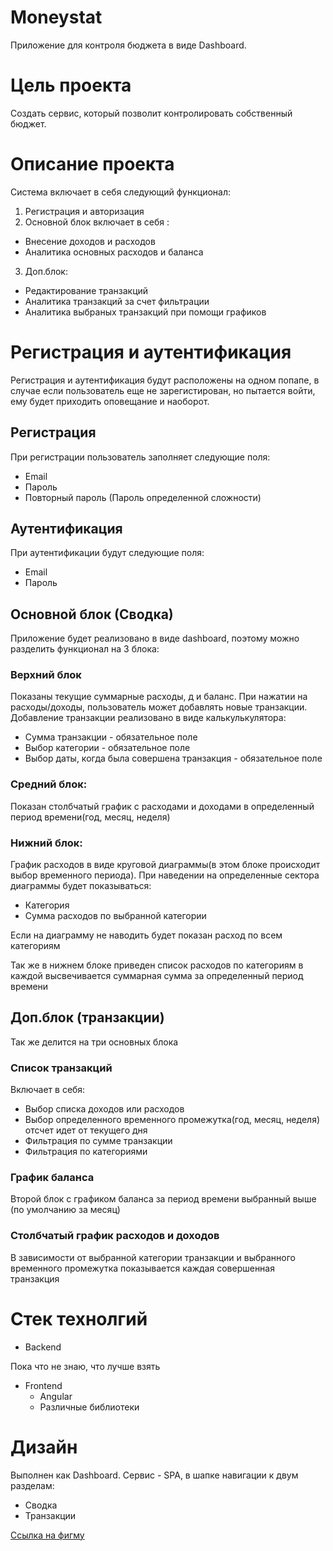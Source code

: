 # Moneystat

Приложение для контроля бюджета в виде Dashboard.

# Цель проекта
Создать сервис, который позволит контролировать собственный бюджет.

# Описание проекта

Система включает в себя следующий функционал:

1. Регистрация и авторизация
2. Основной блок включает в себя :
  * Внесение доходов и расходов
  * Аналитика основных расходов и баланса
3. Доп.блок:
  * Редактирование транзакций
  * Аналитика транзакций за счет фильтрации
  * Аналитика выбраных транзакций при помощи графиков
# Регистрация и аутентификация
Регистрация и аутентификация будут расположены на одном попапе, в случае если пользователь еще не зарегистирован,
но пытается войти, ему будет приходить оповещание и наоборот.
## Регистрация
При регистрации пользователь заполняет следующие поля:
* Email
* Пароль
* Повторный пароль (Пароль определенной сложности)

## Аутентификация
При аутентификации будут следующие поля:
* Email
* Пароль

## Основной блок (Сводка)
Приложение будет реализовано в виде dashboard, поэтому можно разделить функционал на 3 блока:
### Верхний блок
Показаны текущие суммарные расходы, д и баланс. При нажатии на расходы/доходы, пользователь может добавлять новые транзакции.
Добавление транзакции реализовано в виде калькулькулятора:
* Сумма транзакции - обязательное поле
* Выбор категории - обязательное поле
* Выбор даты, когда была совершена транзакция - обязательное поле
### Средний блок:
Показан столбчатый график с расходами и доходами в определенный период времени(год, месяц, неделя)
### Нижний блок:
График расходов в виде круговой диаграммы(в этом блоке происходит выбор временного периода).
При наведении на определенные сектора диаграммы будет показываться:
* Категория
* Сумма расходов по выбранной категории

Если на диаграмму не наводить будет показан расход по всем категориям

Так же в нижнем блоке приведен список расходов по категориям в каждой высвечивается суммарная сумма за определенный период времени

## Доп.блок (транзакции)
Так же делится на три основных блока
### Список транзакций
Включает в себя:
* Выбор списка доходов или расходов
* Выбор определенного временного промежутка(год, месяц, неделя) отсчет идет от текущего дня
* Фильтрация по сумме транзакции
* Фильтрация по категориями
### График баланса
Второй блок с графиком баланса за период времени выбранный выше (по умолчанию за месяц)
### Столбчатый график расходов и доходов
В зависимости от выбранной категории транзакции и выбранного временного промежутка показывается каждая совершенная транзакция

# Стек технолгий
* Backend

Пока что не знаю, что лучше взять

* Frontend
  * Angular
  * Различные библиотеки

# Дизайн
Выполнен как Dashboard.
Сервис - SPA, в шапке навигации к двум разделам:
* Сводка
* Транзакции

[Ссылка на фигму](https://www.figma.com/file/ozZ6bKNH1XFSqyipwZirJc/Untitled?node-id=0%3A1)
